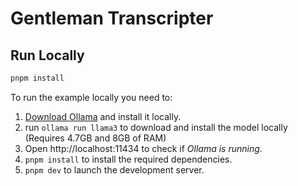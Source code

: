# Gentleman Transcripter

## Run Locally

```bash
pnpm install
```

To run the example locally you need to:

1. [Download Ollama](https://ollama.ai/download) and install it locally.
2. run `ollama run llama3` to download and install the model locally (Requires 4.7GB and 8GB of RAM)
3. Open http://localhost:11434 to check if _Ollama is running_.
4. `pnpm install` to install the required dependencies.
5. `pnpm dev` to launch the development server.
